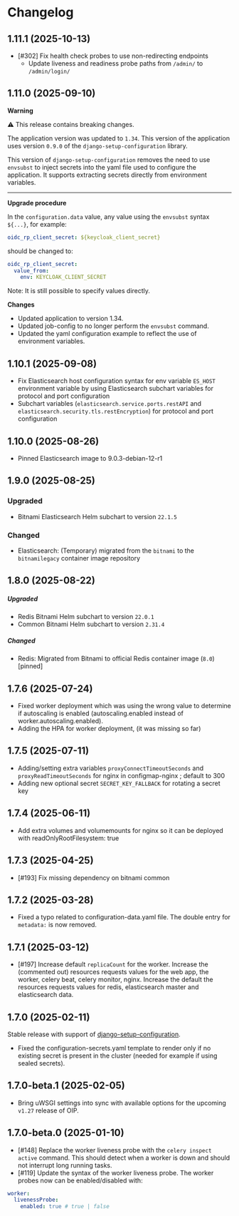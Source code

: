 # Changelog

## 1.11.1 (2025-10-13)
- [#302] Fix health check probes to use non-redirecting endpoints
  - Update liveness and readiness probe paths from `/admin/` to `/admin/login/`

## 1.11.0 (2025-09-10)

**Warning**

⚠️ This release contains breaking changes.

The application version was updated to `1.34`. This version of the application uses version `0.9.0` of the `django-setup-configuration` library.

This version of `django-setup-configuration` removes the need to use `envsubst` to inject secrets into the yaml file used to 
configure the application. It supports extracting secrets directly from environment variables.

---

**Upgrade procedure**

In the `configuration.data` value, any value using the `envsubst` syntax `${...}`, for example:

```yaml
oidc_rp_client_secret: ${keycloak_client_secret}
```

should be changed to:

```yaml
oidc_rp_client_secret:
  value_from:
    env: KEYCLOAK_CLIENT_SECRET
```

Note: It is still possible to specify values directly. 

**Changes**

- Updated application to version 1.34.
- Updated job-config to no longer perform the `envsubst` command.
- Updated the yaml configuration example to reflect the use of environment variables.

## 1.10.1 (2025-09-08)
- Fix Elasticsearch host configuration syntax for env variable `ES_HOST` environment variable by using Elasticsearch subchart variables for protocol and port configuration
- Subchart variables (`elasticsearch.service.ports.restAPI` and `elasticsearch.security.tls.restEncryption`) for protocol and port configuration

## 1.10.0 (2025-08-26)
- Pinned Elasticsearch image to 9.0.3-debian-12-r1

## 1.9.0 (2025-08-25)

### Upgraded
- Bitnami Elasticsearch Helm subchart to version `22.1.5`

### Changed
- Elasticsearch: (Temporary) migrated from the `bitnami` to the `bitnamilegacy` container image repository  

## 1.8.0 (2025-08-22)
##### Upgraded 
- Redis Bitnami Helm subchart to version `22.0.1`
- Common Bitnami Helm subchart to version `2.31.4`
##### Changed
- Redis: Migrated from Bitnami to official Redis container image (`8.0`) [pinned] 

## 1.7.6 (2025-07-24)
- Fixed worker deployment which was using the wrong value to determine if autoscaling is enabled (autoscaling.enabled instead of worker.autoscaling.enabled).
- Adding the HPA for worker deployment, (it was missing so far)

## 1.7.5 (2025-07-11)
- Adding/setting extra variables `proxyConnectTimeoutSeconds` and `proxyReadTimeoutSeconds` for nginx in configmap-nginx ; default to 300
- Adding new optional secret `SECRET_KEY_FALLBACK` for rotating a secret key

## 1.7.4 (2025-06-11)
- Add extra volumes and volumemounts for nginx so it can be deployed with readOnlyRootFilesystem: true

## 1.7.3 (2025-04-25)
- [#193] Fix missing dependency on bitnami common

## 1.7.2 (2025-03-28)

- Fixed a typo related to configuration-data.yaml file. The double entry for `metadata:` is now removed.

## 1.7.1 (2025-03-12)

- [#197] Increase default `replicaCount` for the worker. Increase the (commented out) resources requests values for the web app, the worker, celery beat, celery monitor, nginx. Increase the default the resources requests values for redis, elasticsearch master and elasticsearch data.

## 1.7.0 (2025-02-11)

Stable release with support of [django-setup-configuration](https://github.com/maykinmedia/django-setup-configuration). 

- Fixed the configuration-secrets.yaml template to render only if no existing secret is present in the cluster (needed for example if using sealed secrets).

## 1.7.0-beta.1 (2025-02-05)

- Bring uWSGI settings into sync with available options for the upcoming `v1.27` release
  of OIP.

## 1.7.0-beta.0 (2025-01-10)

- [#148] Replace the worker liveness probe with the `celery inspect active` command. This should detect when a worker is down and should not interrupt long running tasks.
- [#119] Update the syntax of the worker liveness probe. The worker probes now can be enabled/disabled with:

```yaml
worker:
  livenessProbe:
    enabled: true # true | false
```
